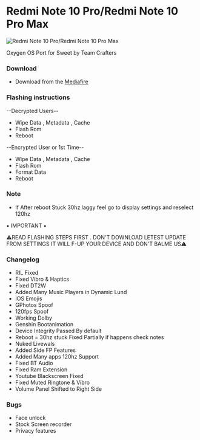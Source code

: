 # Redmi Note 10 Pro/Redmi Note 10 Pro Max
![Redmi Note 10 Pro/Redmi Note 10 Pro Max](https://cdn.dxomark.com/wp-content/uploads/medias/post-79073/Xiaomi-Redmi-Note-10-Pro-_Yoast-image-packshot-review.jpg)



Oxygen OS Port for Sweet by Team Crafters

### Download
- Download from the [Mediafire](https://www.mediafire.com/file/qe425vhoixxw2f8/OXYGENOS-15%257B401%257D%255BSWEET%255D.zip/file)

### Flashing instructions
--Decrypted Users--
- Wipe Data , Metadata , Cache
- Flash Rom
-  Reboot
  
--Encrypted User or 1st Time--

- Wipe Data , Metadata , Cache
- Flash Rom
- Format Data
-  Reboot

### Note
- If After reboot Stuck 30hz laggy feel go to display settings and reselect 120hz 

▪️ IMPORTANT ▪️

⚠️READ FLASHING STEPS FIRST . DON'T DOWNLOAD LETEST UPDATE FROM SETTINGS IT WILL F-UP YOUR DEVICE AND DON'T BALME US⚠️

### Changelog
- RIL Fixed
- Fixed Vibro & Haptics
- Fixed DT2W   
- Added Many Music Players in Dynamic Lund
- IOS Emojis
- GPhotos Spoof
- 120fps Spoof
- Working Dolby
- Genshin Bootanimation 
- Device Integrity Passed By default 
- Reboot = 30hz stuck Fixed Partially if happens check notes
- Nuked Livewals
- Added Side FP Features 
- Added Many apps 120hz Support 
- Fixed BT Audio
- Fixed Ram Extension 
- Youtube Blackscreen Fixed
- Fixed Muted Ringtone & Vibro
- Volume Panel Shifted to Right Side

### Bugs
- Face unlock 
- Stock Screen recorder 
- Privacy features
